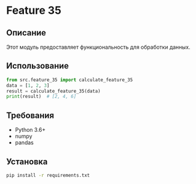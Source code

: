 # Feature 35
## Описание
Этот модуль предоставляет функциональность для обработки данных.
## Использование
```python
from src.feature_35 import calculate_feature_35
data = [1, 2, 3]
result = calculate_feature_35(data)
print(result)  # [2, 4, 6]
```
## Требования
- Python 3.6+
- numpy
- pandas
## Установка
```bash
pip install -r requirements.txt
```